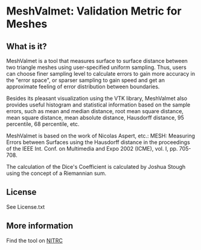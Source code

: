 # MeshValmet: Validation Metric for Meshes

## What is it?

MeshValmet is a tool that measures surface to surface distance between two triangle meshes using user-specified uniform sampling. Thus, users can choose finer sampling level to calculate errors to gain more accuracy in the "error space", or sparser sampling to gain speed and get an approximate feeling of error distribution between boundaries.

Besides its pleasant visualization using the VTK library, MeshValmet also provides useful histogram and statistical information based on the sample errors, such as mean and median distance, root mean square distance, mean square distance, mean absolute distance, Hausdorff distance, 95 percentile, 68 percentile, etc.

MeshValmet is based on the work of Nicolas Aspert, etc.: MESH: Measuring Errors between Surfaces using the Hausdorff distance in the proceedings of the IEEE Int. Conf. on Multimedia and Expo 2002 (ICME), vol. I, pp. 705-708.

The calculation of the Dice's Coefficient is calculated by Joshua Stough using the concept of a Riemannian sum.

## License

See License.txt

## More information

Find the tool on [NITRC](http://www.nitrc.org/projects/meshvalmet)

